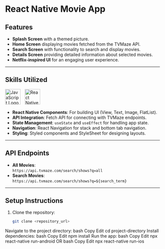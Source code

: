 # React Native Movie App

## Features
- **Splash Screen** with a themed picture.
- **Home Screen** displaying movies fetched from the TVMaze API.
- **Search Screen** with functionality to search and display movies.
- **Details Screen** providing detailed information about selected movies.
- **Netflix-inspired UI** for an engaging user experience.

---

## Skills Utilized
<div>
  <img src="https://upload.wikimedia.org/wikipedia/commons/6/6a/JavaScript-logo.png" alt="JavaScript Logo" height="50" style="margin-right: 10px;">
  <img src="https://reactnative.dev/img/header_logo.svg" alt="React Native Logo" height="50">
</div>

- **React Native Components**: For building UI (View, Text, Image, FlatList).
- **API Integration**: Fetch API for connecting with TVMaze endpoints.
- **State Management**: `useState` and `useEffect` for handling app state.
- **Navigation**: React Navigation for stack and bottom tab navigation.
- **Styling**: Styled components and StyleSheet for designing layouts.

---

## API Endpoints
- **All Movies**:  
  `https://api.tvmaze.com/search/shows?q=all`
- **Search Movies**:  
  `https://api.tvmaze.com/search/shows?q=${search_term}`

---

## Setup Instructions
1. Clone the repository:  
   ```bash
   git clone <repository_url>

Navigate to the project directory:
bash
Copy
Edit
cd project-directory
Install dependencies:
bash
Copy
Edit
npm install
Run the app:
bash
Copy
Edit
npx react-native run-android
OR
bash
Copy
Edit
npx react-native run-ios

